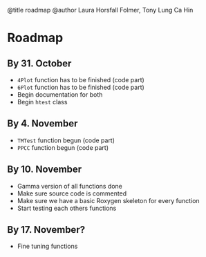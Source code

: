 @title roadmap
@author Laura Horsfall Folmer, Tony Lung Ca Hin

# Roadmap

## By 31. October

- `4Plot` function has to be finished (code part)
- `6Plot` function has to be finished (code part)
- Begin documentation for both
- Begin `htest` class 

## By 4. November

- `TMTest` function begun (code part)
- `PPCC` function begun (code part)

## By 10. November

- Gamma version of all functions done
- Make sure source code is commented
- Make sure we have a basic Roxygen skeleton for every function
- Start testing each others functions

## By 17. November?

- Fine tuning functions
